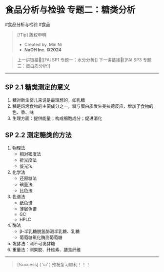 # 食品分析与检验 专题二：糖类分析
#食品分析与检验 #食品


> [!Tip] 版权申明
> - Created by. Min Ni
> -  **NaOH Inc. ©2024**

> 上一讲链接🔗[[FAI SP1 专题一：水分分析]]
> 下一讲链接🔗[[FAI SP3 专题三：蛋白质分析]]

---
## SP 2.1 糖类测定的意义
1. 糖对新生婴儿来说是最理想的，如乳糖
2. 糖是焙烤食物的主要成分之一，糖与蛋白质发生美拉德反应，增加了食物的色、香、味
3. 生理方面：提供能量；构成细胞成分；促进消化
## SP 2.2 测定糖类的方法
1. 物理法
	- 相对密度法
	- 折光度法
	- 旋光法
2. 化学法
	- 还原糖法
	- 碘量法
	- 比色法
3. 色谱法
	- 纸色谱
	- 薄层色谱
	- GC
	- HPLC
4. 酶法
	- β-半乳糖脱氢酶测半乳糖、乳糖
	- 葡萄糖氧化酶测葡萄糖
5. 发酵法：测不可发酵糖
6. 重量法：测果胶、纤维素、膳食纤维

---
> [!success] ( ’ω’ ) 预祝复习顺利！！！       


